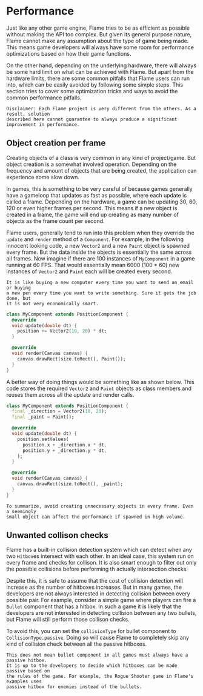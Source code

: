 # Performance

Just like any other game engine, Flame tries to be as efficient as possible without making the API
too complex. But given its general purpose nature, Flame cannot make any assumption about the type of
game being made. This means game developers will always have some room for performance optimizations
based on how their game functions.

On the other hand, depending on the underlying hardware, there will always be some hard limit on what
can be achieved with Flame. But apart from the hardware limits, there are some common pitfalls that
Flame users can run into, which can be easily avoided by following some simple steps. This section tries
to cover some optimization tricks and ways to avoid the common performance pitfalls.

```{note}
Disclaimer: Each Flame project is very different from the others. As a result, solution
described here cannot guarantee to always produce a significant improvement in performance.
```


## Object creation per frame

Creating objects of a class is very common in any kind of project/game. But object creation is a somewhat
involved operation. Depending on the frequency and amount of objects that are being created, the application
can experience some slow down.

In games, this is something to be very careful of because games generally have a gameloop that updates
as fast as possible, where each update is called a frame. Depending on the hardware, a game can be updating
30, 60, 120 or even higher frames per second. This means if a new object is created in a frame, the game
will end up creating as many number of objects as the frame count per second.

Flame users, generally tend to run into this problem when they override the `update` and `render` method
of a `Component`. For example, in the following innocent looking code, a new `Vector2` and a new `Paint`
object is spawned every frame. But the data inside the objects is essentially the same across all frames.
Now imagine if there are 100 instances of `MyComponent` in a game running at 60 FPS. That would essentially
mean 6000 (100 * 60) new instances of `Vector2` and `Paint` each will be created every second.

```{note}
It is like buying a new computer every time you want to send an email or buying
a new pen every time you want to write something. Sure it gets the job done, but
it is not very economically smart.
```

```dart
class MyComponent extends PositionComponent {
  @override
  void update(double dt) {
    position += Vector2(10, 20) * dt;
  }

  @override
  void render(Canvas canvas) {
    canvas.drawRect(size.toRect(), Paint());
  }
}
```

A better way of doing things would be something like as shown below. This code stores the required `Vector2`
and `Paint` objects as class members and reuses them across all the update and render calls.

```dart
class MyComponent extends PositionComponent {
  final _direction = Vector2(10, 20);
  final _paint = Paint();

  @override
  void update(double dt) {
    position.setValues(
      position.x + _direction.x * dt, 
      position.y + _direction.y * dt,
    );
  }

  @override
  void render(Canvas canvas) {
    canvas.drawRect(size.toRect(), _paint);
  }
}
```

```{note}
To summarize, avoid creating unnecessary objects in every frame. Even a seemingly
small object can affect the performance if spawned in high volume.
```


## Unwanted collison checks

Flame has a built-in collision detection system which can detect when any two `Hitbox`es intersect with
each other. In an ideal case, this system run on every frame and checks for collison. It is also smart
enough to filter out only the possible collisions before performing th actually intersection checks.

Despite this, it is safe to assume that the cost of collision detection will increase as the number of
hitboxes increases. But in many games, the developers are not always interested in detecting collision
between every possible pair. For example, consider a simple game where players can fire a `Bullet` component
that has a hitbox. In such a game it is likely that the developers are not interested in detecting collision
between any two bullets, but Flame will still perform those collison checks.

To avoid this, you can set the `collisionType` for bullet component to `CollisionType.passive`. Doing
so will cause Flame to completely skip any kind of collision check between all the passive hitboxes.

```{note}
This does not mean bullet component in all games must always have a passive hitbox.
It is up to the developers to decide which hitboxes can be made passive based on
the rules of the game. For example, the Rogue Shooter game in Flame's examples uses
passive hitbox for enemies instead of the bullets. 
```
